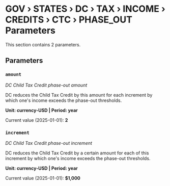 # GOV › STATES › DC › TAX › INCOME › CREDITS › CTC › PHASE_OUT Parameters

This section contains 2 parameters.

## Parameters

### `amount`
*DC Child Tax Credit phase-out amount*

DC reduces the Child Tax Credit by this amount for each increment by which one's income exceeds the phase-out thresholds.

**Unit: currency-USD | Period: year**

Current value (2025-01-01): **2**


### `increment`
*DC Child Tax Credit phase-out increment*

DC reduces the Child Tax Credit by a certain amount for each of this increment by which one's income exceeds the phase-out thresholds.

**Unit: currency-USD | Period: year**

Current value (2025-01-01): **$1,000**

